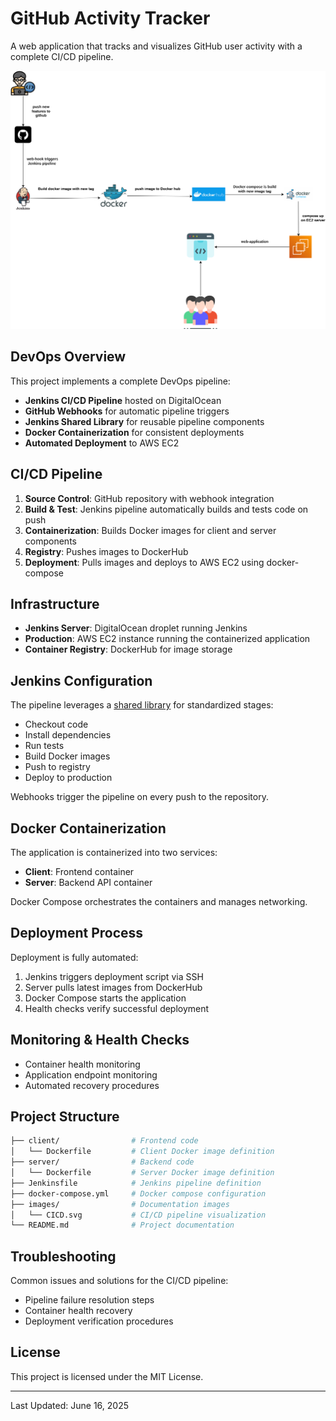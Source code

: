 # GitHub Activity Tracker

A web application that tracks and visualizes GitHub user activity with a complete CI/CD pipeline.

![CI/CD Pipeline](images/CICD.svg)

## DevOps Overview

This project implements a complete DevOps pipeline:

- **Jenkins CI/CD Pipeline** hosted on DigitalOcean
- **GitHub Webhooks** for automatic pipeline triggers
- **Jenkins Shared Library** for reusable pipeline components
- **Docker Containerization** for consistent deployments
- **Automated Deployment** to AWS EC2

## CI/CD Pipeline

1. **Source Control**: GitHub repository with webhook integration
2. **Build & Test**: Jenkins pipeline automatically builds and tests code on push
3. **Containerization**: Builds Docker images for client and server components
4. **Registry**: Pushes images to DockerHub
5. **Deployment**: Pulls images and deploys to AWS EC2 using docker-compose

## Infrastructure

- **Jenkins Server**: DigitalOcean droplet running Jenkins
- **Production**: AWS EC2 instance running the containerized application
- **Container Registry**: DockerHub for image storage

## Jenkins Configuration

The pipeline leverages a [shared library](https://gitlab.com/AbdelrahmanElshahat/jenkins-shared-library.git) for standardized stages:

- Checkout code
- Install dependencies
- Run tests
- Build Docker images
- Push to registry
- Deploy to production

Webhooks trigger the pipeline on every push to the repository.

## Docker Containerization

The application is containerized into two services:

- **Client**: Frontend container
- **Server**: Backend API container

Docker Compose orchestrates the containers and manages networking.

## Deployment Process

Deployment is fully automated:

1. Jenkins triggers deployment script via SSH
2. Server pulls latest images from DockerHub
3. Docker Compose starts the application
4. Health checks verify successful deployment

## Monitoring & Health Checks

- Container health monitoring
- Application endpoint monitoring
- Automated recovery procedures

## Project Structure

```bash
├── client/                # Frontend code
│   └── Dockerfile         # Client Docker image definition
├── server/                # Backend code
│   └── Dockerfile         # Server Docker image definition
├── Jenkinsfile            # Jenkins pipeline definition
├── docker-compose.yml     # Docker compose configuration
├── images/                # Documentation images
│   └── CICD.svg           # CI/CD pipeline visualization
└── README.md              # Project documentation
```

## Troubleshooting

Common issues and solutions for the CI/CD pipeline:

- Pipeline failure resolution steps
- Container health recovery
- Deployment verification procedures

## License

This project is licensed under the MIT License.

---

Last Updated: June 16, 2025
